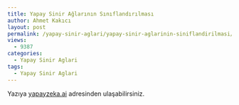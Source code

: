 ```yaml
---
title: Yapay Sinir Ağlarının Sınıflandırılması
author: Ahmet Kakıcı
layout: post
permalink: /yapay-sinir-aglari/yapay-sinir-aglarinin-siniflandirilmasi/
views:
  - 9387
categories:
  - Yapay Sinir Aglari
tags:
  - Yapay Sinir Aglari
---
```


Yazıya <a href="https://yapayzeka.ai/yapay-sinir-aglarinin-katmanlari-ve-siniflandirilmasi-3/">yapayzeka.ai</a> adresinden ulaşabilirsiniz.
